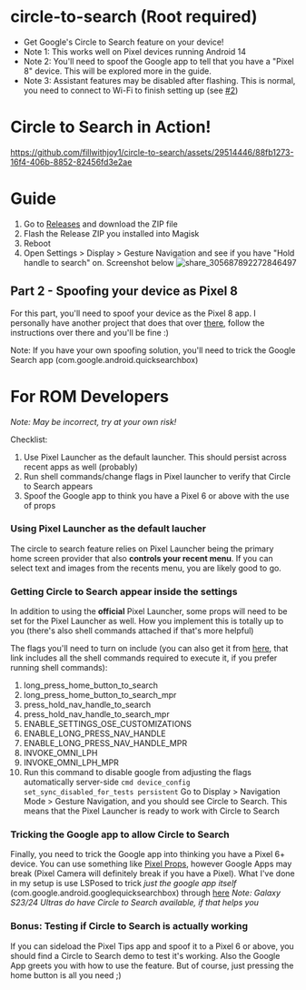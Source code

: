 # circle-to-search (Root required)
- Get Google's Circle to Search feature on your device!
- Note 1: This works well on Pixel devices running Android 14
- Note 2: You'll need to spoof the Google app to tell that you have a "Pixel 8" device. This will be explored more in the guide.
- Note 3: Assistant features may be disabled after flashing. This is normal, you need to connect to Wi-Fi to finish setting up (see [#2](https://github.com/fillwithjoy1/circle-to-search/issues/2))

# Circle to Search in Action!
https://github.com/fillwithjoy1/circle-to-search/assets/29514446/88fb1273-16f4-406b-8852-82456fd3e2ae

# Guide
1. Go to [Releases](https://github.com/fillwithjoy1/circle-to-search/releases/tag/Release) and download the ZIP file
2. Flash the Release ZIP you installed into Magisk
3. Reboot
4. Open Settings > Display > Gesture Navigation and see if you have "Hold handle to search" on. Screenshot below ![share_305687892272846497](https://github.com/fillwithjoy1/circle-to-search/assets/29514446/4fbf74fa-e66c-4c7e-b036-ef783fecd26e)

## Part 2 - Spoofing your device as Pixel 8
For this part, you'll need to spoof your device as the Pixel 8 app. I personally have another project that does that over [there](https://github.com/fillwithjoy1/circle-to-search-spoofer), follow the instructions over there and you'll be fine :)

Note: If you have your own spoofing solution, you'll need to trick the Google Search app (com.google.android.quicksearchbox)

# For ROM Developers
_Note: May be incorrect, try at your own risk!_

Checklist:
1. Use Pixel Launcher as the default launcher. This should persist across recent apps as well (probably)
2. Run shell commands/change flags in Pixel launcher to verify that Circle to Search appears
3. Spoof the Google app to think you have a Pixel 6 or above with the use of props

### Using Pixel Launcher as the default laucher
The circle to search feature relies on Pixel Launcher being the primary home screen provider that also **controls your recent menu**. If you can select text and images from the recents menu, you are likely good to go.

### Getting Circle to Search appear inside the settings
In addition to using the **official** Pixel Launcher, some props will need to be set for the Pixel Launcher as well. How you implement this is totally up to you (there's also shell commands attached if that's more helpful)

The flags you'll need to turn on include (you can also get it from [here](https://github.com/fillwithjoy1/circle-to-search/blob/main/customize.sh), that link includes all the shell commands required to execute it, if you prefer running shell commands):
1. long_press_home_button_to_search
2. long_press_home_button_to_search_mpr
3. press_hold_nav_handle_to_search
4. press_hold_nav_handle_to_search_mpr
5. ENABLE_SETTINGS_OSE_CUSTOMIZATIONS
6. ENABLE_LONG_PRESS_NAV_HANDLE
7. ENABLE_LONG_PRESS_NAV_HANDLE_MPR
8. INVOKE_OMNI_LPH
9. INVOKE_OMNI_LPH_MPR
10. Run this command to disable google from adjusting the flags automatically server-side  `cmd device_config set_sync_disabled_for_tests persistent`
Go to Display > Navigation Mode > Gesture Navigation, and you should see Circle to Search. This means that the Pixel Launcher is ready to work with Circle to Search

### Tricking the Google app to allow Circle to Search
Finally, you need to trick the Google app into thinking you have a Pixel 6+ device. You can use something like [Pixel Props](https://github.com/Pixel-Props), however Google Apps may break (Pixel Camera will definitely break if you have a Pixel). What I've done in my setup is use LSPosed to trick _just the google app itself_ (com.google.android.googlequicksearchbox) through [here](https://github.com/fillwithjoy1/circle-to-search-spoofer)
_Note: Galaxy S23/24 Ultras do have Circle to Search available, if that helps you_

### Bonus: Testing if Circle to Search is actually working
If you can sideload the Pixel Tips app and spoof it to a Pixel 6 or above, you should find a Circle to Search demo to test it's working. Also the Google App greets you with how to use the feature. But of course, just pressing the home button is all you need ;)

